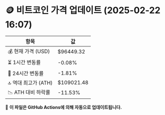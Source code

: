# 🪙 비트코인 가격 업데이트 (2025-02-22 16:07)

| 항목                | 값 |
|--------------------|----------------|
| 💰 현재 가격 (USD) | $96449.32 |
| ⏳ 1시간 변동률    | -0.08% |
| 📆 24시간 변동률   | -1.81% |
| 🔝 역대 최고가 (ATH) | $109021.48 |
| 📉 ATH 대비 하락률 | -11.53% |

🔄 **이 파일은 GitHub Actions에 의해 자동으로 업데이트됩니다.**
